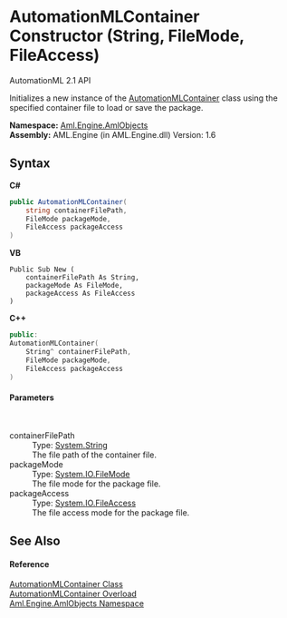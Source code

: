 # AutomationMLContainer Constructor (String, FileMode, FileAccess)
AutomationML 2.1 API 

Initializes a new instance of the <a href="T_Aml_Engine_AmlObjects_AutomationMLContainer">AutomationMLContainer</a> class using the specified container file to load or save the package.

**Namespace:**&nbsp;<a href="N_Aml_Engine_AmlObjects">Aml.Engine.AmlObjects</a><br />**Assembly:**&nbsp;AML.Engine (in AML.Engine.dll) Version: 1.6

## Syntax

**C#**<br />
``` C#
public AutomationMLContainer(
	string containerFilePath,
	FileMode packageMode,
	FileAccess packageAccess
)
```

**VB**<br />
``` VB
Public Sub New ( 
	containerFilePath As String,
	packageMode As FileMode,
	packageAccess As FileAccess
)
```

**C++**<br />
``` C++
public:
AutomationMLContainer(
	String^ containerFilePath, 
	FileMode packageMode, 
	FileAccess packageAccess
)
```


#### Parameters
&nbsp;<dl><dt>containerFilePath</dt><dd>Type: <a href="https://docs.microsoft.com/dotnet/api/system.string" target="_parent" rel="noopener noreferrer">System.String</a><br />The file path of the container file.</dd><dt>packageMode</dt><dd>Type: <a href="https://docs.microsoft.com/dotnet/api/system.io.filemode" target="_parent" rel="noopener noreferrer">System.IO.FileMode</a><br />The file mode for the package file.</dd><dt>packageAccess</dt><dd>Type: <a href="https://docs.microsoft.com/dotnet/api/system.io.fileaccess" target="_parent" rel="noopener noreferrer">System.IO.FileAccess</a><br />The file access mode for the package file.</dd></dl>

## See Also


#### Reference
<a href="T_Aml_Engine_AmlObjects_AutomationMLContainer">AutomationMLContainer Class</a><br /><a href="Overload_Aml_Engine_AmlObjects_AutomationMLContainer__ctor">AutomationMLContainer Overload</a><br /><a href="N_Aml_Engine_AmlObjects">Aml.Engine.AmlObjects Namespace</a><br />